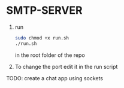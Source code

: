 # SMTP-SERVER

1. run

    ```bash
    sudo chmod +x run.sh  
    ./run.sh
    ```

    in the root folder of the repo

2. To change the port edit it in the run script

TODO: create a chat app using sockets
